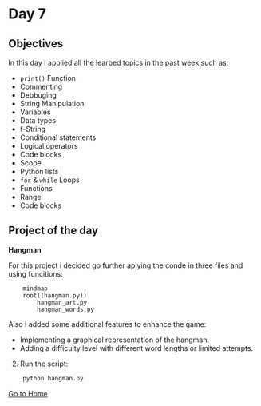 # Day 7

## Objectives

In this day I applied all the learbed topics in the past week such as:

-   `print()` Function
-   Commenting
-   Debbuging
-   String Manipulation
-   Variables
-   Data types
-   f-String
-   Conditional statements
-   Logical operators
-   Code blocks
-   Scope
-   Python lists
-   `for` & `while` Loops
-   Functions
-   Range
-   Code blocks

## Project of the day

**Hangman**

For this project i decided go further aplying the conde in three files and using funcitions:

```mermaid
    mindmap
    root((hangman.py))
        hangman_art.py
        hangman_words.py
```

Also I added some additional features to enhance the game:

-   Implementing a graphical representation of the hangman.
-   Adding a difficulty level with different word lengths or limited attempts.

2. Run the script:

```bash
    python hangman.py
```

[Go to Home](../README.md)
